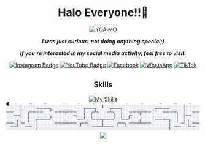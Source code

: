 <div align="center">

# **Halo Everyone!!👋**
![YOAIMO](https://media.giphy.com/media/v1.Y2lkPTc5MGI3NjExcHVzYzJ1bjJiaGFwcmx6cjduNHk1cjk0djc4bm55czVxczNsMzM4MiZlcD12MV9naWZzX3NlYXJjaCZjdD1n/zkNBtlymM6zX4DndrU/giphy.gif)

__*I was just curious, not doing anything special;)*__


__*If you're interested in my social media activity, feel free to visit.*__

[![Instagram Badge](https://img.shields.io/badge/Instagram-E4405F?style=for-the-badge&logo=instagram&logoColor=white)](https://www.instagram.com/barrr_404/) [![YouTube Badge](https://img.shields.io/badge/YouTube-FF0000?style=for-the-badge&logo=youtube&logoColor=white)](https://www.youtube.com/@MksAkbar123) [![Facebook](https://img.shields.io/badge/Facebook-1877F2?style=for-the-badge&logo=facebook&logoColor=white)](https://web.facebook.com/profile.php?id=100015254683232) [![WhatsApp](https://img.shields.io/badge/WhatsApp-25D366?style=for-the-badge&logo=WhatsApp&logoColor=white)](https://i.pinimg.com/736x/1b/89/fa/1b89fa3320274b3a6cc8b851de1ede51.jpg) [![TikTok](https://img.shields.io/badge/TikTok-000000?style=for-the-badge&logo=tiktok&logoColor=white)](https://www.tiktok.com/@ak_the_kinz)

<br>

<div>
  <span style="font-family: 'Roboto'; font-size: 20px;">
    <b>Skills</b>
  </span>
</div>

<br>

<div>
  <a href="https://skillicons.dev">
    <img src="https://skillicons.dev/icons?i=html,css,js,py&perline=4" alt="My Skills" />
  </a>
</div>

<picture>
  <source media="(prefers-color-scheme: dark)" srcset="https://raw.githubusercontent.com/Barrr-404/Barrr-404/output/pacman-contribution-graph-dark.svg">
  <source media="(prefers-color-scheme: light)" srcset="https://raw.githubusercontent.com/Barrr-404/Barrr-404/output/pacman-contribution-graph.svg">
  <img alt="pacman contribution graph" src="https://raw.githubusercontent.com/Barrr-404/Barrr-404/output/pacman-contribution-graph.svg">
</picture>

<div>
  <img src="https://profile-counter.glitch.me/Barrr-404/count.svg?"  />
</div>

</div>